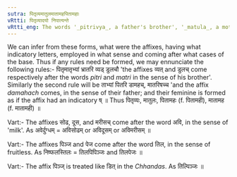 ```yaml
---
sutra: पितृव्यमातुलमातामहपितामहाः
vRtti: पितृव्यादयो निपात्यन्ते
vRtti_eng: The words '_pitrivya_, a father's brother', '_matula_, a mother's brother', '_matamaha_, a mother's father' and '_pitamaha_, a father's father' are irregularly formed.
---
```

We can infer from these forms, what were the affixes, having what indicatory letters, employed in what sense and coming after what cases of the base. Thus if any rules need be formed, we may ennunciate the following rules:- पितृमातृभ्यां भ्रातरि व्यड् डुलचौ 'the affixes व्यत् and डुलच् come respectively after the words _pitri_ and _matri_ in the sense of his brother'. Similarly the second rule will be ताभ्यां पितरि डामहच्, मातरिषच्च 'and the affix _damahach_ comes, in the sense of their father; and their feminine is formed as if the affix had an indicatory ष् ॥ Thus पितृव्यः, मातुलः, पितामहः (f. पितामही), मातामह (f. मातामही) ॥

Vart:- The affixes सोढ, दूस, and मरीसच् come after the word अवि, in the sense of 'milk'. As अवेर्दुग्धम् = अविसोढम् or अविदूसम् or अविमरीसम् ॥

Vart:- The affixes पिञ्ज and पेज come after the word तिल, in the sense of fruitless. As निष्फलस्तिलः = तिलपिपिञ्जः and तिलपेजः ॥

Vart:- The affix पिञ्ज् is treated like डित् in the _Chhandas_. As तिल्पिञ्जः ॥
